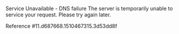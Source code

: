 Service Unavailable - DNS failure The server is temporarily unable to service your request. Please try again later.

Reference #11.d687668.1510467315.3d53dd8f